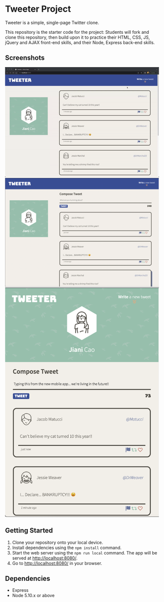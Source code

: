 # Tweeter Project

Tweeter is a simple, single-page Twitter clone.

This repository is the starter code for the project: Students will fork and clone this repository, then build upon it to practice their HTML, CSS, JS, jQuery and AJAX front-end skills, and their Node, Express back-end skills.

## Screenshots
![Screen recording of desktop interaction](https://github.com/heyjiani/tweeter/blob/master/docs/desktop-actions.gif?raw=true)
![Screenshot of desktop version](https://github.com/heyjiani/tweeter/blob/master/docs/tweeter-desktop.png?raw=true)
![Screenshot of mobile version](https://github.com/heyjiani/tweeter/blob/master/docs/tweeter-mobile.png?raw=true)

## Getting Started

1. Clone your repository onto your local device.
2. Install dependencies using the `npm install` command.
3. Start the web server using the `npm run local` command. The app will be served at <http://localhost:8080/>.
4. Go to <http://localhost:8080/> in your browser.

## Dependencies

- Express
- Node 5.10.x or above
